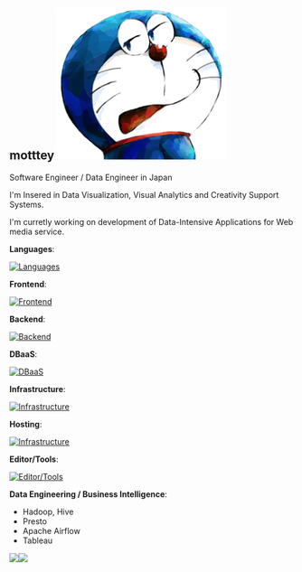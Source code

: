 ## motttey  <img src="profile.png" width="300px" alt="I love Doraemon.">

Software Engineer / Data Engineer in Japan 

I'm Insered in Data Visualization, Visual Analytics and Creativity Support Systems.

I'm curretly working on development of Data-Intensive Applications for Web media service.


**Languages**:

[![Languages](https://skillicons.dev/icons?i=js,ts,python,java)](https://skillicons.dev)

**Frontend**:

[![Frontend](https://skillicons.dev/icons?i=html,css,nodejs,d3,threejs,react,nextjs,vite,vue,nuxtjs,vitest,jest,jquery,tailwind,npm,yarn&perline=6)](https://skillicons.dev)

**Backend**:

[![Backend](https://skillicons.dev/icons?i=spring,maven,gradle)](https://skillicons.dev)

**DBaaS**:

[![DBaaS](https://skillicons.dev/icons?i=mysql,cassandra)](https://skillicons.dev)

**Infrastructure**:

[![Infrastructure](https://skillicons.dev/icons?i=kubernetes)](https://skillicons.dev)

**Hosting**:

[![Infrastructure](https://skillicons.dev/icons?i=netlify,firebase)](https://skillicons.dev)

**Editor/Tools**:

[![Editor/Tools](https://skillicons.dev/icons?i=vscode,idea,git,github)](https://skillicons.dev)

**Data Engineering / Business Intelligence**:
- Hadoop, Hive
- Presto
- Apache Airflow
- Tableau

<a href="https://github.com/motttey/github-readme-stats">
  <img align="left" src="https://github-readme-stats.vercel.app/api?username=motttey&count_private=true&include_all_commits&show_icons=true&show_icons=true" />
</a>
<a href="https://github.com/motttey/github-readme-stats">
  <img align="left" src="https://github-readme-stats.vercel.app/api/top-langs/?username=motttey" />
</a>
